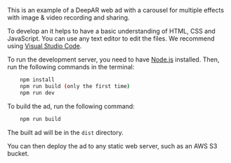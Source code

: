This is an example of a DeepAR web ad with a carousel for multiple effects with image & video recording and sharing.

To develop an it helps to have a basic understanding of HTML, CSS and JavaScript. You can use any text editor to edit the files. We recommend using [Visual Studio Code](https://code.visualstudio.com/).

To run the development server, you need to have [Node.js](https://nodejs.org/en/) installed. Then, run the following commands in the terminal:

```bash
    npm install
    npm run build (only the first time)
    npm run dev
```

To build the ad, run the following command:

```bash
    npm run build
```

The built ad will be in the `dist` directory.

You can then deploy the ad to any static web server, such as an AWS S3 bucket.

